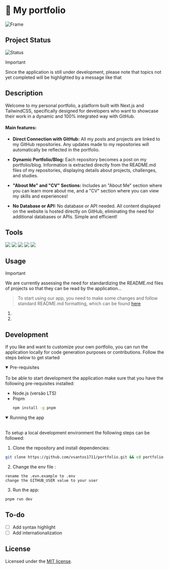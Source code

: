 # 🌊 My portfolio

![Frame](https://raw.githubusercontent.com/vsantos1711/portfolio/main/public/assets/project-example.png)

## Project Status

![Status](https://img.shields.io/static/v1?label=STATUS&message=IN%20PROGRESS&color=blue&style=for-the-badge)

> [!IMPORTANT]
> Since the application is still under development, please note that topics not yet completed will be highlighted by a message like that

## Description
Welcome to my personal portfolio, a platform built with Next.js and TailwindCSS, specifically designed for developers who want to showcase their work in a dynamic and 100% integrated way with GitHub.

#### Main features:
- **Direct Connection with GitHub:** All my posts and projects are linked to my GitHub repositories. Any updates made to my repositories will automatically be reflected in the portfolio.

- **Dynamic Portfolio/Blog:** Each repository becomes a post on my portfolio/blog. Information is extracted directly from the README.md files of my repositories, displaying details about projects, challenges, and studies.

- **"About Me" and "CV" Sections:** Includes an "About Me" section where you can learn more about me, and a "CV" section where you can view my skills and experiences!

- **No Database or API:** No database or API needed. All content displayed on the website is hosted directly on GitHub, eliminating the need for additional databases or APIs. Simple and efficient!

## Tools

[<img src="https://img.shields.io/badge/next%20js-000000?style=for-the-badge&logo=nextdotjs&logoColor=white" />](https://nextjs.org/)
[<img src="https://img.shields.io/badge/TypeScript-007ACC?style=for-the-badge&logo=typescript&logoColor=white" />](https://www.typescriptlang.org/)
[<img src="https://img.shields.io/badge/Tailwind_CSS-38B2AC?style=for-the-badge&logo=tailwind-css&logoColor=white" />](https://tailwindcss.com/)
[<img src="https://img.shields.io/badge/Vercel-242938?style=for-the-badge&logo=vercel&logoColor=white" />](https://vercel.com/)
[<img src="https://img.shields.io/badge/github-%23121011.svg?style=for-the-badge&logo=github&logoColor=white" />](https://github.com/)

## Usage

> [!IMPORTANT]
> We are currently assessing the need for standardizing the README.md files of projects so that they can be read by the application...

> To start using our app, you need to make some changes and follow standard README.md formatting, which can be found [here](https://github.com/vsantos1711/useful-things)

1.  
2.

## Development

If you like and want to customize your own portfolio, you can run the application locally for code generation purposes or contributions. Follow the steps below to get started

<details open><summary> Pre-requisites </summary> <br />
To be able to start development the application make sure that you have the following pre-requisites installed:

- Node.js (versão LTS)
- Pnpm
  ```bash
  npm install -g pnpm
  ```

</details>

<details open><summary> Running the app </summary> <br />

To setup a local development environment the following steps can be followed:

1. Clone the repository and install dependencies:

```bash
git clone https://github.com/vsantos1711/portfolio.git && cd portfolio && pnpm install
```

2. Change the env file :

```
rename the .evn.example to .env
change the GITHUB_USER value to your user
```

3. Run the app:

```bash
pnpm run dev
```
</details>


## To-do

- [ ] Add syntax highlight
- [ ] Add internationalization

## License

Licensed under the [MIT license](https://github.com/vsantos1711/portfolio/blob/main/LICENSE.md).
